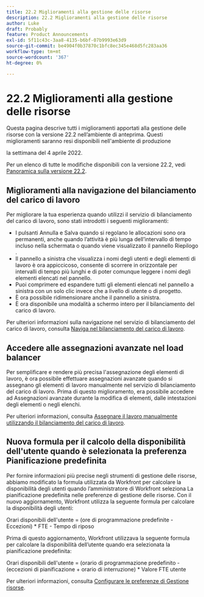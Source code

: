 ```yaml
---
title: 22.2 Miglioramenti alla gestione delle risorse
description: 22.2 Miglioramenti alla gestione delle risorse
author: Luke
draft: Probably
feature: Product Announcements
exl-id: 5f11c43c-3aa8-4135-b6bf-07b9993e63d9
source-git-commit: be4904f0b37870c1bfc8ec345e468d5fc283aa36
workflow-type: tm+mt
source-wordcount: '367'
ht-degree: 0%

---
```


# 22.2 Miglioramenti alla gestione delle risorse

Questa pagina descrive tutti i miglioramenti apportati alla gestione delle risorse con la versione 22.2 nell’ambiente di anteprima. Questi miglioramenti saranno resi disponibili nell&#39;ambiente di produzione

<!--
<MadCap:conditionalText data-mc-conditions="QuicksilverOrClassic.Draft mode">
in January 2022
</MadCap:conditionalText>
-->

la settimana del 4 aprile 2022.

Per un elenco di tutte le modifiche disponibili con la versione 22.2, vedi [Panoramica sulla versione 22.2](../../../product-announcements/product-releases/22.2-release-activity/22-2-release-overview.md).

## Miglioramenti alla navigazione del bilanciamento del carico di lavoro

Per migliorare la tua esperienza quando utilizzi il servizio di bilanciamento del carico di lavoro, sono stati introdotti i seguenti miglioramenti:

* I pulsanti Annulla e Salva quando si regolano le allocazioni sono ora permanenti, anche quando l’attività è più lunga dell’intervallo di tempo incluso nella schermata o quando viene visualizzato il pannello Riepilogo .
* Il pannello a sinistra che visualizza i nomi degli utenti e degli elementi di lavoro è ora appiccicoso, consente di scorrere in orizzontale per intervalli di tempo più lunghi e di poter comunque leggere i nomi degli elementi elencati nel pannello.
* Puoi comprimere ed espandere tutti gli elementi elencati nel pannello a sinistra con un solo clic invece che a livello di utente o di progetto.
* È ora possibile ridimensionare anche il pannello a sinistra.
* È ora disponibile una modalità a schermo intero per il bilanciamento del carico di lavoro.

Per ulteriori informazioni sulla navigazione nel servizio di bilanciamento del carico di lavoro, consulta [Naviga nel bilanciamento del carico di lavoro](../../../resource-mgmt/workload-balancer/navigate-the-workload-balancer.md).

## Accedere alle assegnazioni avanzate nel load balancer

Per semplificare e rendere più precisa l&#39;assegnazione degli elementi di lavoro, è ora possibile effettuare assegnazioni avanzate quando si assegnano gli elementi di lavoro manualmente nel servizio di bilanciamento del carico di lavoro. Prima di questo miglioramento, era possibile accedere ad Assegnazioni avanzate durante la modifica di elementi, dalle intestazioni degli elementi o negli elenchi.

Per ulteriori informazioni, consulta [Assegnare il lavoro manualmente utilizzando il bilanciamento del carico di lavoro](../../../resource-mgmt/workload-balancer/assign-work-in-workload-balancer-manually.md).

## Nuova formula per il calcolo della disponibilità dell&#39;utente quando è selezionata la preferenza Pianificazione predefinita

Per fornire informazioni più precise negli strumenti di gestione delle risorse, abbiamo modificato la formula utilizzata da Workfront per calcolare la disponibilità degli utenti quando l’amministratore di Workfront seleziona La pianificazione predefinita nelle preferenze di gestione delle risorse. Con il nuovo aggiornamento, Workfront utilizza la seguente formula per calcolare la disponibilità degli utenti:

Orari disponibili dell&#39;utente = (ore di programmazione predefinite - Eccezioni) &#42; FTE - Tempo di riposo

Prima di questo aggiornamento, Workfront utilizzava la seguente formula per calcolare la disponibilità dell’utente quando era selezionata la pianificazione predefinita:

Orari disponibili dell&#39;utente = (orario di programmazione predefinito - (eccezioni di pianificazione + orario di interruzione) &#42; Valore FTE utente

Per ulteriori informazioni, consulta [Configurare le preferenze di Gestione risorse](../../../administration-and-setup/set-up-workfront/configure-system-defaults/configure-resource-mgmt-preferences.md).

